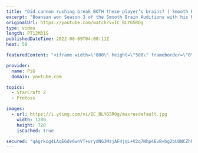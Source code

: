 ```yaml
---
title: "Did cannon rushing break BOTH these player’s brains? | Smooth Brain Boanaan #1 - StarCraft 2"
excerpt: "Boanaan won Season 3 of the Smooth Brain Auditions with his Planetry Fortress rush that both failed and... succeeded. Very glassy. In this game he's up against Grimmy, another cannon rusher, and this game gets stupid - REALLLLLLY STUPID -- 🐷 Second Channel for Learning StarCraft 2: https://www.youtube.com/c/PiGRandom"
originalUrl: https://youtube.com/watch?v=IC_BLYG5ROg
type: video
length: PT12M31S
publishedDateTime: 2022-08-09T04:00:11Z
heat: 50

featuredContent: "<iframe width=\"800\" height=\"500\" frameborder=\"0\" src=\"https://www.youtube.com/embed/IC_BLYG5ROg\" allow=\"accelerometer; autoplay; encrypted-media; gyroscope; picture-in-picture\" allowfullscreen></iframe>"

provider:
  name: PiG
  domain: youtube.com

topics:
  - StarCraft 2
  - Protoss

images:
  - url: https://i.ytimg.com/vi/IC_BLYG5ROg/maxresdefault.jpg
    width: 1280
    height: 720
    isCached: true

secured: "qAgrkog4LAqEGdv6wnVT+urydNGJMzjAF4jqL+V2q7Nhp4EvB+bg2bUUNCZhhqX5qzApjQI6mWLVViIAC6CxpCg7lad+WPlClHGN/8hksYuPGeIDc8Cr3J7XeYgqbUjssCuqTKJADa/7Ks+xHjjOo0P7AymIbtdOQdcyEhjrFRprFVlTDbrbOKQHDWA7quJYyXKVqyJcQu4DeoFG9ah5C/bBGmO1RFXtJ1kPLojUJFOg94DOOo1m9qoMC0zvpD5o7DcgKwfedtMTPwfWPdg7HMvB3ZZF716VFyyckfzQKp+Kc8oTOvNM3FAJRSlsC52N8EFQ5nkk9jdrBl+LwSKP/z4qVByKGGkE6IPG46ghp4Ve2pLejIkClLSM2GJ8puMV+FSjPQC4k7IX/mvklxZV2DctygadrdS49vuttSQ7juM=;QtnC+LleWLmo0C66zsNlKw=="
---
```


